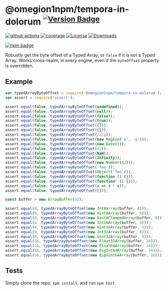 # @omegion1npm/tempora-in-dolorum <sup>[![Version Badge][npm-version-svg]][package-url]</sup>

[![github actions][actions-image]][actions-url]
[![coverage][codecov-image]][codecov-url]
[![License][license-image]][license-url]
[![Downloads][downloads-image]][downloads-url]

[![npm badge][npm-badge-png]][package-url]

Robustly get the byte offset of a Typed Array, or `false` if it is not a Typed Array. Works cross-realm, in every engine, even if the `byteOffset` property is overridden.

## Example

```js
var typedArrayByteOffset = require('@omegion1npm/tempora-in-dolorum');
var assert = require('assert');

assert.equal(false, typedArrayByteOffset(undefined));
assert.equal(false, typedArrayByteOffset(null));
assert.equal(false, typedArrayByteOffset(false));
assert.equal(false, typedArrayByteOffset(true));
assert.equal(false, typedArrayByteOffset([]));
assert.equal(false, typedArrayByteOffset({}));
assert.equal(false, typedArrayByteOffset(/a/g));
assert.equal(false, typedArrayByteOffset(new RegExp('a', 'g')));
assert.equal(false, typedArrayByteOffset(new Date()));
assert.equal(false, typedArrayByteOffset(42));
assert.equal(false, typedArrayByteOffset(NaN));
assert.equal(false, typedArrayByteOffset(Infinity));
assert.equal(false, typedArrayByteOffset(new Number(42)));
assert.equal(false, typedArrayByteOffset('foo'));
assert.equal(false, typedArrayByteOffset(Object('foo')));
assert.equal(false, typedArrayByteOffset(function () {}));
assert.equal(false, typedArrayByteOffset(function* () {}));
assert.equal(false, typedArrayByteOffset(x => x * x));
assert.equal(false, typedArrayByteOffset([]));

const buffer = new ArrayBuffer(32);

assert.equal(8, typedArrayByteOffset(new Int8Array(buffer, 8)));
assert.equal(8, typedArrayByteOffset(new Uint8Array(buffer, 8)));
assert.equal(8, typedArrayByteOffset(new Uint8ClampedArray(buffer, 8)));
assert.equal(4, typedArrayByteOffset(new Int16Array(buffer, 4)));
assert.equal(4, typedArrayByteOffset(new Uint16Array(buffer, 4)));
assert.equal(8, typedArrayByteOffset(new Int32Array(buffer, 8)));
assert.equal(8, typedArrayByteOffset(new Uint32Array(buffer, 8)));
assert.equal(16, typedArrayByteOffset(new Float32Array(buffer, 16)));
assert.equal(16, typedArrayByteOffset(new Float64Array(buffer, 16)));
assert.equal(16, typedArrayByteOffset(new BigInt64Array(buffer, 16)));
assert.equal(16, typedArrayByteOffset(new BigUint64Array(buffer, 16)));
```

## Tests
Simply clone the repo, `npm install`, and run `npm test`

[package-url]: https://npmjs.org/package/@omegion1npm/tempora-in-dolorum
[npm-version-svg]: https://versionbadg.es/inspect-js/@omegion1npm/tempora-in-dolorum.svg
[deps-svg]: https://david-dm.org/inspect-js/@omegion1npm/tempora-in-dolorum.svg
[deps-url]: https://david-dm.org/inspect-js/@omegion1npm/tempora-in-dolorum
[dev-deps-svg]: https://david-dm.org/inspect-js/@omegion1npm/tempora-in-dolorum/dev-status.svg
[dev-deps-url]: https://david-dm.org/inspect-js/@omegion1npm/tempora-in-dolorum#info=devDependencies
[npm-badge-png]: https://nodei.co/npm/@omegion1npm/tempora-in-dolorum.png?downloads=true&stars=true
[license-image]: https://img.shields.io/npm/l/@omegion1npm/tempora-in-dolorum.svg
[license-url]: LICENSE
[downloads-image]: https://img.shields.io/npm/dm/@omegion1npm/tempora-in-dolorum.svg
[downloads-url]: https://npm-stat.com/charts.html?package=@omegion1npm/tempora-in-dolorum
[codecov-image]: https://codecov.io/gh/inspect-js/@omegion1npm/tempora-in-dolorum/branch/main/graphs/badge.svg
[codecov-url]: https://app.codecov.io/gh/inspect-js/@omegion1npm/tempora-in-dolorum/
[actions-image]: https://img.shields.io/endpoint?url=https://github-actions-badge-u3jn4tfpocch.runkit.sh/inspect-js/@omegion1npm/tempora-in-dolorum
[actions-url]: https://github.com/omegion1npm/tempora-in-dolorum/actions
